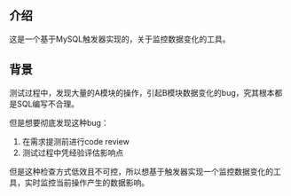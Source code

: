 ## 介绍
这是一个基于MySQL触发器实现的，关于监控数据变化的工具。

## 背景
测试过程中，发现大量的A模块的操作，引起B模块数据变化的bug，究其根本都是SQL编写不合理。

但是想要彻底发现这种bug：
1. 在需求提测前进行code review
2. 测试过程中凭经验评估影响点

但是这种检查方式低效且不可控，所以想基于触发器实现一个监控数据变化的工具，实时监控当前操作产生的数据影响。